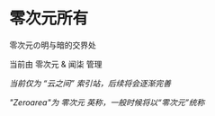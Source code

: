 # 零次元所有
零次元の明与暗的交界处

当前由 零次元 & 闻柒 管理

*当前仅为 “云之间” 索引站，后续将会逐渐完善*

*"Zeroarea"为 零次元 英称，一般时候将以“零次元”统称*
